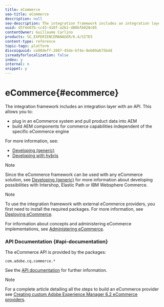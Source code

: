 ```yaml
---
title: eCommerce
seo-title: eCommerce
description: null
seo-description: The integration framework includes an integration layer with an API
uuid: d5f4e07b-cc43-410f-a2b1-d80bfb028c05
contentOwner: Guillaume Carlino
products: SG_EXPERIENCEMANAGER/6.4/SITES
content-type: reference
topic-tags: platform
discoiquuid: ce88deff-2687-45de-bf4a-8eb09ab75bdd
isreadyforlocalization: false
index: y
internal: n
snippet: y
---
```


# eCommerce{#ecommerce}

The integration framework includes an integration layer with an API. This allows you to:

* plug in an eCommerce system and pull product data into AEM
* build AEM components for commerce capabilities independent of the specific eCommerce engine

For more information, see:

* [Developing (generic)](../../developing/using/generic.md)
* [Developing with hybris](../../developing/using/hybris.md)

>[!NOTE]
>
>Since the eCommerce framework can be used with any eCommerce solution, see [Developing (generic)](../../developing/using/generic.md) for more information about developing possibilities with Intershop, Elastic Path or IBM Websphere Commerce.

>[!NOTE]
>
>To use the integration framework with external eCommerce providers, you first need to install the required packages. For more information, see [Deploying eCommerce](../../deploying/using/ecommerce.md).
>
>For information about concepts and administering eCommerce implementations, see [Administering eCommerce](../../administering/using/ecommerce.md).

### API Documentation {#api-documentation}

The eCommerce API is provided by the packages:

`com.adobe.cq.commerce.*`

See the [API documentation](/developing/using/reference-materials/javadoc/index) for further information.

>[!NOTE]
>
>For a complete article detailing all the steps to build an eCommerce provider see [Creating custom Adobe Experience Manager 6.2 eCommerce providers](/content/help/en/experience-manager/using/ecommerce62).

